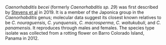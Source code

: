 _Caenorhabditis becei_ (formerly _Caenorhabditis sp. 29_) was first described by [Stevens et al](https://pubmed.ncbi.nlm.nih.gov/31007946/) in 2019. It is a member of the Japonica group in the _Caenorhabditis_ genus; molecular data suggest its closest known relatives to be _C. nouraguensis_, _C. yunquensis_, _C. macrosperma_, _C. waitukubuli_, and _C. panamensis_. It reproduces through males and females. The species type isolate was collected from a rotting flower on Barro Colorado Island, Panama in 2012.
